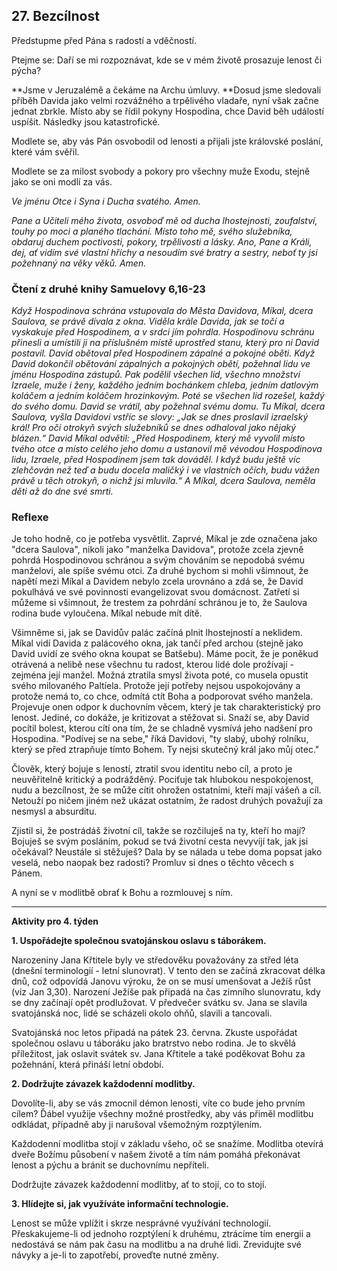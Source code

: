 ## 27. **Bezcílnost**

Předstupme před Pána s radostí a vděčností.

Ptejme se: Daří se mi rozpoznávat, kde se v mém životě prosazuje lenost či pýcha?

**Jsme v Jeruzalémě a čekáme na Archu úmluvy. **Dosud jsme sledovali příběh Davida jako velmi rozvážného a trpělivého vladaře, nyní však začne jednat zbrkle. Místo aby se řídil pokyny Hospodina, chce David běh událostí uspíšit. Následky jsou katastrofické.

Modlete se, aby vás Pán osvobodil od lenosti a přijali jste královské poslání, které vám svěřil.

Modlete se za milost svobody a pokory pro všechny muže Exodu, stejně jako se oni modlí za vás.

_Ve jménu Otce i Syna i Ducha svatého. Amen._

_Pane a Učiteli mého života, osvoboď mě od ducha lhostejnosti, zoufalství, touhy po moci a planého tlachání. Místo toho mě, svého služebníka, obdaruj duchem poctivosti, pokory, trpělivosti a lásky. Ano, Pane a Králi, dej, ať vidím své vlastní hříchy a nesoudím své bratry a sestry, neboť ty jsi požehnaný na věky věků. Amen._

### Čtení z druhé knihy Samuelovy 6,16-23

_Když Hospodinova schrána vstupovala do Města Davidova, Míkal, dcera Saulova, se právě dívala z okna. Viděla krále Davida, jak se točí a vyskakuje před Hospodinem, a v srdci jím pohrdla. Hospodinovu schránu přinesli a umístili ji na příslušném místě uprostřed stanu, který pro ni David postavil. David obětoval před Hospodinem zápalné a pokojné oběti. Když David dokončil obětování zápalných a pokojných obětí, požehnal lidu ve jménu Hospodina zástupů. Pak podělil všechen lid, všechno množství Izraele, muže i ženy, každého jedním bochánkem chleba, jedním datlovým koláčem a jedním koláčem hrozinkovým. Poté se všechen lid rozešel, každý do svého domu. David se vrátil, aby požehnal svému domu. Tu Míkal, dcera Saulova, vyšla Davidovi vstříc se slovy: „Jak se dnes proslavil izraelský král! Pro oči otrokyň svých služebníků se dnes odhaloval jako nějaký blázen.“ David Míkal odvětil: „Před Hospodinem, který mě vyvolil místo tvého otce a místo celého jeho domu a ustanovil mě vévodou Hospodinova lidu, Izraele, před Hospodinem jsem tak dováděl. I když budu ještě víc zlehčován než teď a budu docela maličký i ve vlastních očích, budu vážen právě u těch otrokyň, o nichž jsi mluvila.“ A Míkal, dcera Saulova, neměla děti až do dne své smrti._

### Reflexe

Je toho hodně, co je potřeba vysvětlit. Zaprvé, Míkal je zde označena jako "dcera Saulova", nikoli jako "manželka Davidova", protože zcela zjevně pohrdá Hospodinovou schránou a svým chováním se nepodobá svému manželovi, ale spíše svému otci. Za druhé bychom si mohli všimnout, že napětí mezi Míkal a Davidem nebylo zcela urovnáno a zdá se, že David pokulhává ve své povinnosti evangelizovat svou domácnost. Zatřetí si můžeme si všimnout, že trestem za pohrdání schránou je to, že Saulova rodina bude vyloučena. Míkal nebude mít dítě.

Všimněme si, jak se Davidův palác začíná plnit lhostejností a neklidem. Míkal vidí Davida z palácového okna, jak tančí před archou (stejně jako David uvidí ze svého okna koupat se Batšebu). Máme pocit, že je poněkud otrávená a nelibě nese všechnu tu radost, kterou lidé dole prožívají - zejména její manžel. Možná ztratila smysl života poté, co musela opustit svého milovaného Paltíela. Protože její potřeby nejsou uspokojovány a protože nemá to, co chce, odmítá ctít Boha a podporovat svého manžela. Projevuje onen odpor k duchovním věcem, který je tak charakteristický pro lenost. Jediné, co dokáže, je kritizovat a stěžovat si. Snaží se, aby David pocítil bolest, kterou cítí ona tím, že se chladně vysmívá jeho nadšení pro Hospodina. "Podívej se na sebe," říká Davidovi, "ty slabý, ubohý rolníku, který se před ztrapňuje tímto Bohem. Ty nejsi skutečný král jako můj otec."

Člověk, který bojuje s leností, ztratil svou identitu nebo cíl, a proto je neuvěřitelně kritický a podrážděný. Pociťuje tak hlubokou nespokojenost, nudu a bezcílnost, že se může cítit ohrožen ostatními, kteří mají vášeň a cíl. Netouží po ničem jiném než ukázat ostatním, že radost druhých považují za nesmysl a absurditu.

Zjistil si, že postrádáš životní cíl, takže se rozčiluješ na ty, kteří ho mají? Bojuješ se svým posláním, pokud se tvá životní cesta nevyvíjí tak, jak jsi očekával? Neustále si stěžuješ? Dala by se nálada u tebe doma popsat jako veselá, nebo naopak bez radosti? Promluv si dnes o těchto věcech s Pánem.

A nyní se v modlitbě obrať k Bohu a rozmlouvej s ním.

---

**Aktivity pro 4. týden**

**1. Uspořádejte společnou svatojánskou oslavu s táborákem.**

Narozeniny Jana Křtitele byly ve středověku považovány za střed léta (dnešní terminologií - letní slunovrat). V tento den se začíná zkracovat délka dnů, což odpovídá Janovu výroku, že on se musí umenšovat a Ježíš růst (viz Jan 3,30). Narození Ježíše pak připadá na čas zimního slunovratu, kdy se dny začínají opět prodlužovat. V předvečer svátku sv. Jana se slavila svatojánská noc, lidé se scházeli okolo ohňů, slavili a tancovali.

Svatojánská noc letos připadá na pátek 23. června. Zkuste uspořádat společnou oslavu u táboráku jako bratrstvo nebo rodina. Je to skvělá příležitost, jak oslavit svátek sv. Jana Křtitele a také poděkovat Bohu za požehnání, která přináší letní období.

**2. Dodržujte závazek každodenní modlitby.**

Dovolíte-li, aby se vás zmocnil démon lenosti, víte co bude jeho prvním cílem? Ďábel využije všechny možné prostředky, aby vás přiměl modlitbu odkládat, případně aby ji narušoval všemožným rozptýlením.

Každodenní modlitba stojí v základu všeho, oč se snažíme. Modlitba otevírá dveře Božímu působení v našem životě a tím nám pomáhá překonávat lenost a pýchu a bránit se duchovnímu nepříteli.

Dodržujte závazek každodenní modlitby, ať to stojí, co to stojí.

**3. Hlídejte si, jak využíváte informační technologie.**

Lenost se může vplížit i skrze nesprávné využívání technologií. Přeskakujeme-li od jednoho rozptýlení k druhému, ztrácíme tím energii a nedostává se nám pak času na modlitbu a na druhé lidi. Zrevidujte své návyky a je-li to zapotřebí, proveďte nutné změny.
